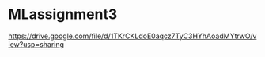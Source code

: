 # MLassignment3

https://drive.google.com/file/d/1TKrCKLdoE0aqcz7TyC3HYhAoadMYtrwO/view?usp=sharing
